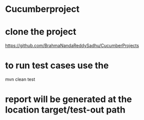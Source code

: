 # Cucumberproject 

# clone the project
https://github.com/BrahmaNandaReddySadhu/CucumberProjects

# to run test cases use the 
mvn clean test

# report will be generated at the location target/test-out path

